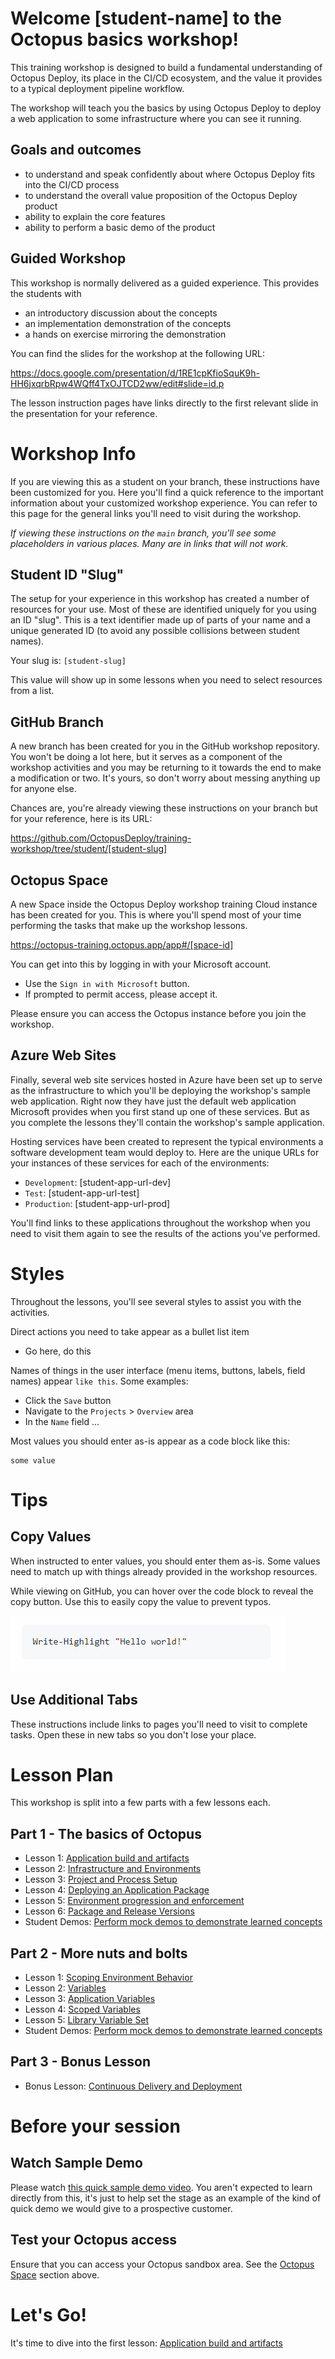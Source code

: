 # Welcome [student-name] to the Octopus basics workshop!

This training workshop is designed to build a fundamental understanding of Octopus Deploy, its place in the CI/CD ecosystem, and the value it provides to a typical deployment pipeline workflow.

The workshop will teach you the basics by using Octopus Deploy to deploy a web application to some infrastructure where you can see it running.

## Goals and outcomes
- to understand and speak confidently about where Octopus Deploy fits into the CI/CD process
- to understand the overall value proposition of the Octopus Deploy product
- ability to explain the core features
- ability to perform a basic demo of the product

## Guided Workshop
This workshop is normally delivered as a guided experience. This provides the students with 
- an introductory discussion about the concepts 
- an implementation demonstration of the concepts
- a hands on exercise mirroring the demonstration

You can find the slides for the workshop at the following URL:

https://docs.google.com/presentation/d/1RE1cpKfioSquK9h-HH6jxqrbRpw4WQff4TxOJTCD2ww/edit#slide=id.p

The lesson instruction pages have links directly to the first relevant slide in the presentation for your reference.

# Workshop Info

If you are viewing this as a student on your branch, these instructions have been customized for you. Here you'll find a quick reference to the important information about your customized workshop experience. You can refer to this page for the general links you'll need to visit during the workshop.

*If viewing these instructions on the `main` branch, you'll see some placeholders in various places. Many are in links that will not work.*

## Student ID "Slug"

The setup for your experience in this workshop has created a number of resources for your use. Most of these are identified uniquely for you using an ID "slug". This is a text identifier made up of parts of your name and a unique generated ID (to avoid any possible collisions between student names).

Your slug is: `[student-slug]`

This value will show up in some lessons when you need to select resources from a list.

## GitHub Branch

A new branch has been created for you in the GitHub workshop repository. You won't be doing a lot here, but it serves as a component of the workshop activities and you may be returning to it towards the end to make a modification or two. It's yours, so don't worry about messing anything up for anyone else.

Chances are, you're already viewing these instructions on your branch but for your reference, here is its URL:

https://github.com/OctopusDeploy/training-workshop/tree/student/[student-slug]

## Octopus Space

A new Space inside the Octopus Deploy workshop training Cloud instance has been created for you. This is where you'll spend most of your time performing the tasks that make up the workshop lessons.

https://octopus-training.octopus.app/app#/[space-id]

You can get into this by logging in with your Microsoft account.
- Use the `Sign in with Microsoft` button.
- If prompted to permit access, please accept it.

Please ensure you can access the Octopus instance before you join the workshop.

## Azure Web Sites

Finally, several web site services hosted in Azure have been set up to serve as the infrastructure to which you'll be deploying the workshop's sample web application. Right now they have just the default web application Microsoft provides when you first stand up one of these services. But as you complete the lessons they'll contain the workshop's sample application.

Hosting services have been created to represent the typical environments a software development team would deploy to. Here are the unique URLs for your instances of these services for each of the environments:

- `Development`: [student-app-url-dev]
- `Test`: [student-app-url-test]
- `Production`: [student-app-url-prod]

You'll find links to these applications throughout the workshop when you need to visit them again to see the results of the actions you've performed.

# Styles
Throughout the lessons, you'll see several styles to assist you with the activities.

Direct actions you need to take appear as a bullet list item
- Go here, do this

Names of things in the user interface (menu items, buttons, labels, field names) appear `like this`. Some examples:
- Click the `Save` button
- Navigate to the `Projects` > `Overview` area
- In the `Name` field ...

Most values you should enter as-is appear as a code block like this:
```
some value
```

# Tips

## Copy Values
When instructed to enter values, you should enter them as-is. Some values need to match up with things already provided in the workshop resources.

While viewing on GitHub, you can hover over the code block to reveal the copy button. Use this to easily copy the value to prevent typos.

![](assets/GitHub-CodeBlock-Copy.gif)

## Use Additional Tabs
These instructions include links to pages you'll need to visit to complete tasks. Open these in new tabs so you don't lose your place.

# Lesson Plan

This workshop is split into a few parts with a few lessons each.

## Part 1 - The basics of Octopus

- Lesson 1: [Application build and artifacts](part-1-lesson-1.md)
- Lesson 2: [Infrastructure and Environments](part-1-lesson-2.md)
- Lesson 3: [Project and Process Setup](part-1-lesson-3.md)
- Lesson 4: [Deploying an Application Package](part-1-lesson-3.md)
- Lesson 5: [Environment progression and enforcement](part-1-lesson-5.md)
- Lesson 6: [Package and Release Versions](part-1-lesson-6.md)
- Student Demos: [Perform mock demos to demonstrate learned concepts](part-1-student-demos.md)

## Part 2 - More nuts and bolts
- Lesson 1: [Scoping Environment Behavior](part-2-lesson-1.md)
- Lesson 2: [Variables](part-2-lesson-2.md)
- Lesson 3: [Application Variables](part-2-lesson-3.md)
- Lesson 4: [Scoped Variables](part-2-lesson-4.md)
- Lesson 5: [Library Variable Set](part-2-lesson-5.md)
- Student Demos: [Perform mock demos to demonstrate learned concepts](part-2-student-demos.md)

## Part 3 - Bonus Lesson
- Bonus Lesson: [Continuous Delivery and Deployment](part-3-lesson-1.md)

# Before your session
## Watch Sample Demo
Please watch [this quick sample demo video](https://drive.google.com/file/d/1ejl6Ma0GGYmYYCXXSth7TxkGmB5La_2P/view?usp=sharing). You aren't expected to learn directly from this, it's just to help set the stage as an example of the kind of quick demo we would give to a prospective customer.

## Test your Octopus access
Ensure that you can access your Octopus sandbox area. See the [Octopus Space](#octopus-space) section above.

# Let's Go!

It's time to dive into the first lesson: [Application build and artifacts](part-1-lesson-1.md)